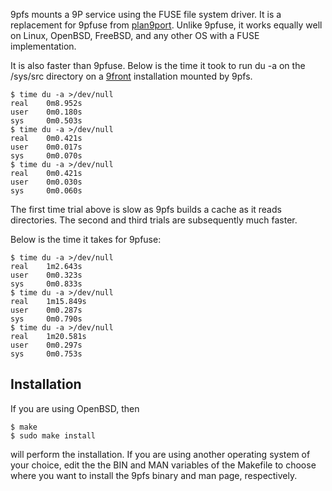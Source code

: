 9pfs mounts a 9P service using the FUSE file system driver. It is a
replacement for 9pfuse from [plan9port](https://swtch.com/plan9port/).
Unlike 9pfuse, it works equally well on Linux, OpenBSD, FreeBSD, and
any other OS with a FUSE implementation.

It is also faster than 9pfuse. Below is the time it took to run du
-a on the /sys/src directory on a [9front](http://9front.org)
installation mounted by 9pfs.

```
$ time du -a >/dev/null
real    0m8.952s
user    0m0.180s
sys     0m0.503s
$ time du -a >/dev/null
real    0m0.421s
user    0m0.017s
sys     0m0.070s
$ time du -a >/dev/null
real    0m0.421s
user    0m0.030s
sys     0m0.060s
```

The first time trial above is slow as 9pfs builds a cache as it reads
directories. The second and third trials are subsequently much faster.

Below is the time it takes for 9pfuse:

```
$ time du -a >/dev/null
real    1m2.643s
user    0m0.323s
sys     0m0.833s
$ time du -a >/dev/null
real    1m15.849s
user    0m0.287s
sys     0m0.790s
$ time du -a >/dev/null
real    1m20.581s
user    0m0.297s
sys     0m0.753s
```

Installation
------------
If you are using OpenBSD, then
```
$ make
$ sudo make install
```
will perform the installation. If you are using another operating
system of your choice, edit the the BIN and MAN variables of the
Makefile to choose where you want to install the 9pfs binary and
man page, respectively.
